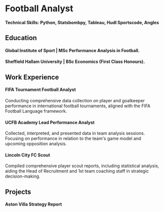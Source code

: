 # Football Analyst

#### Technical Skills: Python, Statsbombpy, Tableau, Hudl Sportscode, Angles

## Education
#### Global Institute of Sport | MSc Performance Analysis in Football. 

#### Sheffield Hallam University | BSc Economics (First Class Honours).

## Work Experience
#### FIFA Tournament Football Analyst
Conducting comprehensive data collection on player and goalkeeper performance in international football tournaments, aligned with the FIFA Football Language framework.

#### UCFB Academy Lead Performance Analyst
Collected, interpreted, and presented data in team analysis sessions. Focusing on performance in relation to the team's game model and upcoming opposition analysis.

#### Lincoln City FC Scout
Compiled comprehensive player scout reports, including statistical analysis, aiding the Head of Recruitment and 1st team coaching staff in strategic decision-making.

## Projects
#### Aston Villa Strategy Report 
